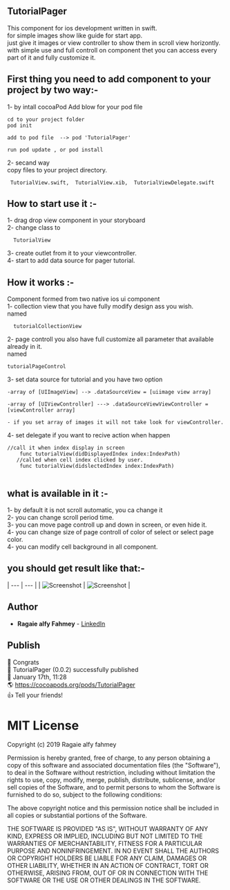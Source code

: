 ## TutorialPager

 
This component for ios development written in swift.<br />
for simple images show like guide for start app.<br />
just give it images or view controller to show them in scroll view horizontly.<br />
with simple use and full controll on component thet you can access every part of it and fully customize it.<br />
## First thing you need to add component to your project by two way:- 
1- by intall cocoaPod 
 Add blow for your pod file 
   ```
   cd to your project folder 
   pod init
   
   add to pod file  --> pod 'TutorialPager' 
   
   run pod update , or pod install
   ```
 2- secand way <br />
 copy files to your project directory.
 
     TutorialView.swift,  TutorialView.xib,  TutorialViewDelegate.swift
 
## How to start use it :-
1- drag drop view component in your storyboard<br />
2- change class to <br />
```
  TutorialView
```
3- create outlet from it to your viewcontroller.<br />
4- start to add data source for pager tutorial.<br />


## How it works :- 
Component formed from two native ios ui component <br />
1- collection view that you have fully modify design ass you wish.<br />
named
```
  tutorialCollectionView
```
2- page controll you also have full customize all parameter that available already in it.<br />
named
```
tutorialPageControl
```

3- set data source for tutorial and you have two option 

    -array of [UIImageView] --> .dataSourceView = [uiimage view array]
    
    -array of [UIViewController] ---> .dataSourceViewViewController = [viewController array]
    
    - if you set array of images it will not take look for viewController.
    
4- set delegate if you want to recive action when happen 
``` //both of two func are optional
//call it when index display in screen
    func tutorialView(didDisplayedIndex index:IndexPath)
   //called when cell index clicked by user. 
    func tutorialView(didslectedIndex index:IndexPath)
    
```
## what is available in it :-

1- by default it is not scroll automatic, you ca change it <br />
2- you can change scroll period time.<br />
3- you can move page controll up and down in screen, or even hide it.<br />
4- you can change size of page controll of color of select or select page color.<br />
4- you can modify cell background in all component.<br />

## you should get result like that:- 
| --- | --- |
| ![Screenshot](https://github.com/ragaie/TutorialPager/blob/master/TutorialPager/screen%20shot%20and%20photos/screenShot2.png) |  ![Screenshot](https://github.com/ragaie/TutorialPager/blob/master/TutorialPager/screen%20shot%20and%20photos/screenShot1.png) |


## Author

* **Ragaie alfy Fahmey**  - [LinkedIn](www.linkedin.com/in/ragaie-alfy)

## Publish

 🎉  Congrats<br />
 🚀  TutorialPager (0.0.2) successfully published<br />
 📅  January 17th, 11:28<br />
 🌎  https://cocoapods.org/pods/TutorialPager<br />
 👍  Tell your friends!<br />


# MIT License

Copyright (c) 2019 Ragaie alfy fahmey

Permission is hereby granted, free of charge, to any person obtaining a copy of this software and associated documentation files (the "Software"), to deal in the Software without restriction, including without limitation the rights to use, copy, modify, merge, publish, distribute, sublicense, and/or sell copies of the Software, and to permit persons to whom the Software is furnished to do so, subject to the following conditions:

The above copyright notice and this permission notice shall be included in all copies or substantial portions of the Software.

THE SOFTWARE IS PROVIDED "AS IS", WITHOUT WARRANTY OF ANY KIND, EXPRESS OR IMPLIED, INCLUDING BUT NOT LIMITED TO THE WARRANTIES OF MERCHANTABILITY, FITNESS FOR A PARTICULAR PURPOSE AND NONINFRINGEMENT. IN NO EVENT SHALL THE AUTHORS OR COPYRIGHT HOLDERS BE LIABLE FOR ANY CLAIM, DAMAGES OR OTHER LIABILITY, WHETHER IN AN ACTION OF CONTRACT, TORT OR OTHERWISE, ARISING FROM, OUT OF OR IN CONNECTION WITH THE SOFTWARE OR THE USE OR OTHER DEALINGS IN THE SOFTWARE.

